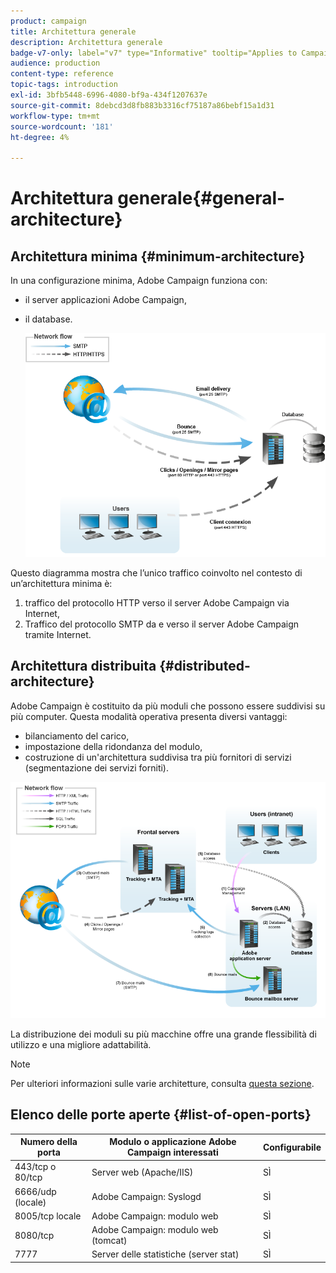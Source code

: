 ```yaml
---
product: campaign
title: Architettura generale
description: Architettura generale
badge-v7-only: label="v7" type="Informative" tooltip="Applies to Campaign Classic v7 only"
audience: production
content-type: reference
topic-tags: introduction
exl-id: 3bfb5448-6996-4080-bf9a-434f1207637e
source-git-commit: 8debcd3d8fb883b3316cf75187a86bebf15a1d31
workflow-type: tm+mt
source-wordcount: '181'
ht-degree: 4%

---
```


# Architettura generale{#general-architecture}



## Architettura minima {#minimum-architecture}

In una configurazione minima, Adobe Campaign funziona con:

* il server applicazioni Adobe Campaign,
* il database.

   ![](assets/formation_exploitation.png)

Questo diagramma mostra che l’unico traffico coinvolto nel contesto di un’architettura minima è:

1. traffico del protocollo HTTP verso il server Adobe Campaign via Internet,
1. Traffico del protocollo SMTP da e verso il server Adobe Campaign tramite Internet.

## Architettura distribuita {#distributed-architecture}

Adobe Campaign è costituito da più moduli che possono essere suddivisi su più computer. Questa modalità operativa presenta diversi vantaggi:

* bilanciamento del carico,
* impostazione della ridondanza del modulo,
* costruzione di un&#39;architettura suddivisa tra più fornitori di servizi (segmentazione dei servizi forniti).

![](assets/architecturerepartie.png)

La distribuzione dei moduli su più macchine offre una grande flessibilità di utilizzo e una migliore adattabilità.

>[!NOTE]
>
>Per ulteriori informazioni sulle varie architetture, consulta [questa sezione](../../installation/using/general-architecture.md).

## Elenco delle porte aperte {#list-of-open-ports}

| Numero della porta | Modulo o applicazione Adobe Campaign interessati | Configurabile |
|---|---|---|
| 443/tcp o 80/tcp | Server web (Apache/IIS) | SÌ |
| 6666/udp (locale) | Adobe Campaign: Syslogd | SÌ |
| 8005/tcp locale | Adobe Campaign: modulo web | SÌ |
| 8080/tcp | Adobe Campaign: modulo web (tomcat) | SÌ |
| 7777 | Server delle statistiche (server stat) | SÌ |
